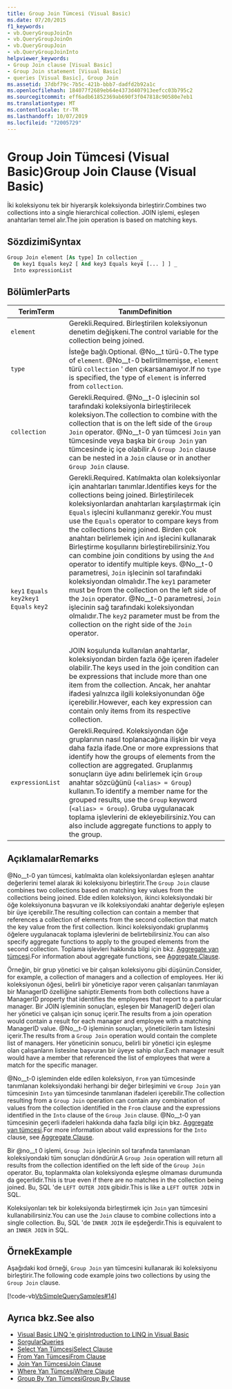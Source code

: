 ```yaml
---
title: Group Join Tümcesi (Visual Basic)
ms.date: 07/20/2015
f1_keywords:
- vb.QueryGroupJoinIn
- vb.QueryGroupJoinOn
- vb.QueryGroupJoin
- vb.QueryGroupJoinInto
helpviewer_keywords:
- Group Join clause [Visual Basic]
- Group Join statement [Visual Basic]
- queries [Visual Basic], Group Join
ms.assetid: 37dbf79c-7b5c-421b-bbb7-dadfd2b92a1c
ms.openlocfilehash: 184077f2689eb64e4373d407913eefcc03b795c2
ms.sourcegitcommit: eff6adb61852369ab690f3f047818c90580e7eb1
ms.translationtype: MT
ms.contentlocale: tr-TR
ms.lasthandoff: 10/07/2019
ms.locfileid: "72005729"
---
```

# <a name="group-join-clause-visual-basic"></a><span data-ttu-id="46915-102">Group Join Tümcesi (Visual Basic)</span><span class="sxs-lookup"><span data-stu-id="46915-102">Group Join Clause (Visual Basic)</span></span>
<span data-ttu-id="46915-103">İki koleksiyonu tek bir hiyerarşik koleksiyonda birleştirir.</span><span class="sxs-lookup"><span data-stu-id="46915-103">Combines two collections into a single hierarchical collection.</span></span> <span data-ttu-id="46915-104">JOIN işlemi, eşleşen anahtarları temel alır.</span><span class="sxs-lookup"><span data-stu-id="46915-104">The join operation is based on matching keys.</span></span>  
  
## <a name="syntax"></a><span data-ttu-id="46915-105">Sözdizimi</span><span class="sxs-lookup"><span data-stu-id="46915-105">Syntax</span></span>  
  
```vb  
Group Join element [As type] In collection _  
  On key1 Equals key2 [ And key3 Equals key4 [... ] ] _  
  Into expressionList  
```  
  
## <a name="parts"></a><span data-ttu-id="46915-106">Bölümler</span><span class="sxs-lookup"><span data-stu-id="46915-106">Parts</span></span>  
  
|<span data-ttu-id="46915-107">Terim</span><span class="sxs-lookup"><span data-stu-id="46915-107">Term</span></span>|<span data-ttu-id="46915-108">Tanım</span><span class="sxs-lookup"><span data-stu-id="46915-108">Definition</span></span>|  
|---|---|  
|`element`|<span data-ttu-id="46915-109">Gerekli.</span><span class="sxs-lookup"><span data-stu-id="46915-109">Required.</span></span> <span data-ttu-id="46915-110">Birleştirilen koleksiyonun denetim değişkeni.</span><span class="sxs-lookup"><span data-stu-id="46915-110">The control variable for the collection being joined.</span></span>|  
|`type`|<span data-ttu-id="46915-111">İsteğe bağlı.</span><span class="sxs-lookup"><span data-stu-id="46915-111">Optional.</span></span> <span data-ttu-id="46915-112">@No__t türü-0.</span><span class="sxs-lookup"><span data-stu-id="46915-112">The type of `element`.</span></span> <span data-ttu-id="46915-113">@No__t-0 belirtilmemişse, `element` türü `collection` ' den çıkarsanamıyor.</span><span class="sxs-lookup"><span data-stu-id="46915-113">If no `type` is specified, the type of `element` is inferred from `collection`.</span></span>|  
|`collection`|<span data-ttu-id="46915-114">Gerekli.</span><span class="sxs-lookup"><span data-stu-id="46915-114">Required.</span></span> <span data-ttu-id="46915-115">@No__t-0 işlecinin sol tarafındaki koleksiyonla birleştirilecek koleksiyon.</span><span class="sxs-lookup"><span data-stu-id="46915-115">The collection to combine with the collection that is on the left side of the `Group Join` operator.</span></span> <span data-ttu-id="46915-116">@No__t-0 yan tümcesi `Join` yan tümcesinde veya başka bir `Group Join` yan tümcesinde iç içe olabilir.</span><span class="sxs-lookup"><span data-stu-id="46915-116">A `Group Join` clause can be nested in a `Join` clause or in another `Group Join` clause.</span></span>|  
|<span data-ttu-id="46915-117">`key1` `Equals` `key2`</span><span class="sxs-lookup"><span data-stu-id="46915-117">`key1` `Equals` `key2`</span></span>|<span data-ttu-id="46915-118">Gerekli.</span><span class="sxs-lookup"><span data-stu-id="46915-118">Required.</span></span> <span data-ttu-id="46915-119">Katılmakta olan koleksiyonlar için anahtarları tanımlar.</span><span class="sxs-lookup"><span data-stu-id="46915-119">Identifies keys for the collections being joined.</span></span> <span data-ttu-id="46915-120">Birleştirilecek koleksiyonlardan anahtarları karşılaştırmak için `Equals` işlecini kullanmanız gerekir.</span><span class="sxs-lookup"><span data-stu-id="46915-120">You must use the `Equals` operator to compare keys from the collections being joined.</span></span> <span data-ttu-id="46915-121">Birden çok anahtarı belirlemek için `And` işlecini kullanarak Birleştirme koşullarını birleştirebilirsiniz.</span><span class="sxs-lookup"><span data-stu-id="46915-121">You can combine join conditions by using the `And` operator to identify multiple keys.</span></span> <span data-ttu-id="46915-122">@No__t-0 parametresi, `Join` işlecinin sol tarafındaki koleksiyondan olmalıdır.</span><span class="sxs-lookup"><span data-stu-id="46915-122">The `key1` parameter must be from the collection on the left side of the `Join` operator.</span></span> <span data-ttu-id="46915-123">@No__t-0 parametresi, `Join` işlecinin sağ tarafındaki koleksiyondan olmalıdır.</span><span class="sxs-lookup"><span data-stu-id="46915-123">The `key2` parameter must be from the collection on the right side of the `Join` operator.</span></span><br /><br /> <span data-ttu-id="46915-124">JOIN koşulunda kullanılan anahtarlar, koleksiyondan birden fazla öğe içeren ifadeler olabilir.</span><span class="sxs-lookup"><span data-stu-id="46915-124">The keys used in the join condition can be expressions that include more than one item from the collection.</span></span> <span data-ttu-id="46915-125">Ancak, her anahtar ifadesi yalnızca ilgili koleksiyonundan öğe içerebilir.</span><span class="sxs-lookup"><span data-stu-id="46915-125">However, each key expression can contain only items from its respective collection.</span></span>|  
|`expressionList`|<span data-ttu-id="46915-126">Gerekli.</span><span class="sxs-lookup"><span data-stu-id="46915-126">Required.</span></span> <span data-ttu-id="46915-127">Koleksiyondan öğe gruplarının nasıl toplanacağına ilişkin bir veya daha fazla ifade.</span><span class="sxs-lookup"><span data-stu-id="46915-127">One or more expressions that identify how the groups of elements from the collection are aggregated.</span></span> <span data-ttu-id="46915-128">Gruplanmış sonuçların üye adını belirlemek için `Group` anahtar sözcüğünü (`<alias> = Group`) kullanın.</span><span class="sxs-lookup"><span data-stu-id="46915-128">To identify a member name for the grouped results, use the `Group` keyword (`<alias> = Group`).</span></span> <span data-ttu-id="46915-129">Gruba uygulanacak toplama işlevlerini de ekleyebilirsiniz.</span><span class="sxs-lookup"><span data-stu-id="46915-129">You can also include aggregate functions to apply to the group.</span></span>|  
  
## <a name="remarks"></a><span data-ttu-id="46915-130">Açıklamalar</span><span class="sxs-lookup"><span data-stu-id="46915-130">Remarks</span></span>  
 <span data-ttu-id="46915-131">@No__t-0 yan tümcesi, katılmakta olan koleksiyonlardan eşleşen anahtar değerlerini temel alarak iki koleksiyonu birleştirir.</span><span class="sxs-lookup"><span data-stu-id="46915-131">The `Group Join` clause combines two collections based on matching key values from the collections being joined.</span></span> <span data-ttu-id="46915-132">Elde edilen koleksiyon, ikinci koleksiyondaki bir öğe koleksiyonuna başvuran ve ilk koleksiyondaki anahtar değeriyle eşleşen bir üye içerebilir.</span><span class="sxs-lookup"><span data-stu-id="46915-132">The resulting collection can contain a member that references a collection of elements from the second collection that match the key value from the first collection.</span></span> <span data-ttu-id="46915-133">İkinci koleksiyondaki gruplanmış öğelere uygulanacak toplama işlevlerini de belirtebilirsiniz.</span><span class="sxs-lookup"><span data-stu-id="46915-133">You can also specify aggregate functions to apply to the grouped elements from the second collection.</span></span> <span data-ttu-id="46915-134">Toplama işlevleri hakkında bilgi için bkz. [Aggregate yan tümcesi](../../../visual-basic/language-reference/queries/aggregate-clause.md).</span><span class="sxs-lookup"><span data-stu-id="46915-134">For information about aggregate functions, see [Aggregate Clause](../../../visual-basic/language-reference/queries/aggregate-clause.md).</span></span>  
  
 <span data-ttu-id="46915-135">Örneğin, bir grup yönetici ve bir çalışan koleksiyonu gibi düşünün.</span><span class="sxs-lookup"><span data-stu-id="46915-135">Consider, for example, a collection of managers and a collection of employees.</span></span> <span data-ttu-id="46915-136">Her iki koleksiyonun öğesi, belirli bir yöneticiye rapor veren çalışanları tanımlayan bir ManagerID özelliğine sahiptir.</span><span class="sxs-lookup"><span data-stu-id="46915-136">Elements from both collections have a ManagerID property that identifies the employees that report to a particular manager.</span></span> <span data-ttu-id="46915-137">Bir JOIN işleminin sonuçları, eşleşen bir ManagerID değeri olan her yönetici ve çalışan için sonuç içerir.</span><span class="sxs-lookup"><span data-stu-id="46915-137">The results from a join operation would contain a result for each manager and employee with a matching ManagerID value.</span></span> <span data-ttu-id="46915-138">@No__t-0 işleminin sonuçları, yöneticilerin tam listesini içerir.</span><span class="sxs-lookup"><span data-stu-id="46915-138">The results from a `Group Join` operation would contain the complete list of managers.</span></span> <span data-ttu-id="46915-139">Her yöneticinin sonucu, belirli bir yönetici için eşleşme olan çalışanların listesine başvuran bir üyeye sahip olur.</span><span class="sxs-lookup"><span data-stu-id="46915-139">Each manager result would have a member that referenced the list of employees that were a match for the specific manager.</span></span>  
  
 <span data-ttu-id="46915-140">@No__t-0 işleminden elde edilen koleksiyon, `From` yan tümcesinde tanımlanan koleksiyondaki herhangi bir değer birleşimini ve `Group Join` yan tümcesinin `Into` yan tümcesinde tanımlanan ifadeleri içerebilir.</span><span class="sxs-lookup"><span data-stu-id="46915-140">The collection resulting from a `Group Join` operation can contain any combination of values from the collection identified in the `From` clause and the expressions identified in the `Into` clause of the `Group Join` clause.</span></span> <span data-ttu-id="46915-141">@No__t-0 yan tümcesinin geçerli ifadeleri hakkında daha fazla bilgi için bkz. [Aggregate yan tümcesi](../../../visual-basic/language-reference/queries/aggregate-clause.md).</span><span class="sxs-lookup"><span data-stu-id="46915-141">For more information about valid expressions for the `Into` clause, see [Aggregate Clause](../../../visual-basic/language-reference/queries/aggregate-clause.md).</span></span>  
  
 <span data-ttu-id="46915-142">Bir @no__t 0 işlemi, `Group Join` işlecinin sol tarafında tanımlanan koleksiyondaki tüm sonuçları döndürür.</span><span class="sxs-lookup"><span data-stu-id="46915-142">A `Group Join` operation will return all results from the collection identified on the left side of the `Group Join` operator.</span></span> <span data-ttu-id="46915-143">Bu, toplanmakta olan koleksiyonda eşleşme olmaması durumunda da geçerlidir.</span><span class="sxs-lookup"><span data-stu-id="46915-143">This is true even if there are no matches in the collection being joined.</span></span> <span data-ttu-id="46915-144">Bu, SQL 'de `LEFT OUTER JOIN` gibidir.</span><span class="sxs-lookup"><span data-stu-id="46915-144">This is like a `LEFT OUTER JOIN` in SQL.</span></span>  
  
 <span data-ttu-id="46915-145">Koleksiyonları tek bir koleksiyonda birleştirmek için `Join` yan tümcesini kullanabilirsiniz.</span><span class="sxs-lookup"><span data-stu-id="46915-145">You can use the `Join` clause to combine collections into a single collection.</span></span> <span data-ttu-id="46915-146">Bu, SQL 'de `INNER JOIN` ile eşdeğerdir.</span><span class="sxs-lookup"><span data-stu-id="46915-146">This is equivalent to an `INNER JOIN` in SQL.</span></span>  
  
## <a name="example"></a><span data-ttu-id="46915-147">Örnek</span><span class="sxs-lookup"><span data-stu-id="46915-147">Example</span></span>  
 <span data-ttu-id="46915-148">Aşağıdaki kod örneği, `Group Join` yan tümcesini kullanarak iki koleksiyonu birleştirir.</span><span class="sxs-lookup"><span data-stu-id="46915-148">The following code example joins two collections by using the `Group Join` clause.</span></span>  
  
 [!code-vb[VbSimpleQuerySamples#14](~/samples/snippets/visualbasic/VS_Snippets_VBCSharp/VbSimpleQuerySamples/VB/QuerySamples1.vb#14)]  
  
## <a name="see-also"></a><span data-ttu-id="46915-149">Ayrıca bkz.</span><span class="sxs-lookup"><span data-stu-id="46915-149">See also</span></span>

- [<span data-ttu-id="46915-150">Visual Basic LINQ 'e giriş</span><span class="sxs-lookup"><span data-stu-id="46915-150">Introduction to LINQ in Visual Basic</span></span>](../../../visual-basic/programming-guide/language-features/linq/introduction-to-linq.md)
- [<span data-ttu-id="46915-151">Sorgular</span><span class="sxs-lookup"><span data-stu-id="46915-151">Queries</span></span>](../../../visual-basic/language-reference/queries/index.md)
- [<span data-ttu-id="46915-152">Select Yan Tümcesi</span><span class="sxs-lookup"><span data-stu-id="46915-152">Select Clause</span></span>](../../../visual-basic/language-reference/queries/select-clause.md)
- [<span data-ttu-id="46915-153">From Yan Tümcesi</span><span class="sxs-lookup"><span data-stu-id="46915-153">From Clause</span></span>](../../../visual-basic/language-reference/queries/from-clause.md)
- [<span data-ttu-id="46915-154">Join Yan Tümcesi</span><span class="sxs-lookup"><span data-stu-id="46915-154">Join Clause</span></span>](../../../visual-basic/language-reference/queries/join-clause.md)
- [<span data-ttu-id="46915-155">Where Yan Tümcesi</span><span class="sxs-lookup"><span data-stu-id="46915-155">Where Clause</span></span>](../../../visual-basic/language-reference/queries/where-clause.md)
- [<span data-ttu-id="46915-156">Group By Yan Tümcesi</span><span class="sxs-lookup"><span data-stu-id="46915-156">Group By Clause</span></span>](../../../visual-basic/language-reference/queries/group-by-clause.md)
